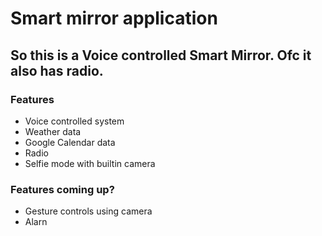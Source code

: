# Smart mirror application

## So this is a Voice controlled Smart Mirror. Ofc it also has radio.

### Features

* Voice controlled system
* Weather data
* Google Calendar data
* Radio
* Selfie mode with builtin camera


### Features coming up?

* Gesture controls using camera
* Alarn 
